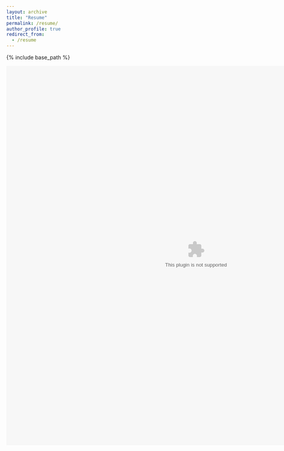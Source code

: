 ```yaml
---
layout: archive
title: "Resume"
permalink: /resume/
author_profile: true
redirect_from:
  - /resume
---
```


{% include base_path %}

<object data="resume.pdf" width="1000" height="1000" type='/files/'/> </object>

